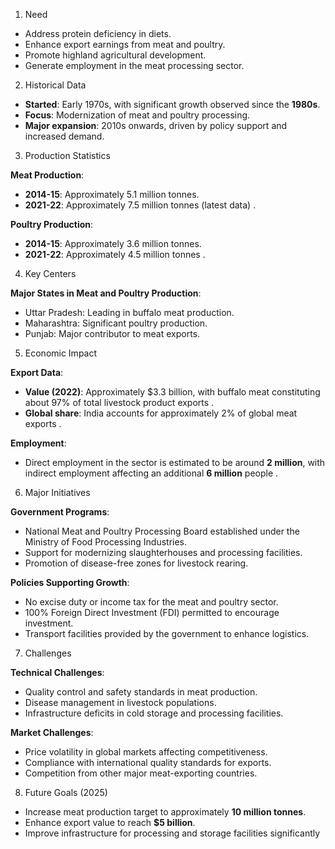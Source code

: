 

1. Need

- Address protein deficiency in diets.
- Enhance export earnings from meat and poultry.
- Promote highland agricultural development.
- Generate employment in the meat processing sector.

2. Historical Data

- **Started**: Early 1970s, with significant growth observed since the **1980s**.
- **Focus**: Modernization of meat and poultry processing.
- **Major expansion**: 2010s onwards, driven by policy support and increased demand.

3. Production Statistics

**Meat Production**:

- **2014-15**: Approximately 5.1 million tonnes.
- **2021-22**: Approximately 7.5 million tonnes (latest data) .

**Poultry Production**:

- **2014-15**: Approximately 3.6 million tonnes.
- **2021-22**: Approximately 4.5 million tonnes .

4. Key Centers

**Major States in Meat and Poultry Production**:

- Uttar Pradesh: Leading in buffalo meat production.
- Maharashtra: Significant poultry production.
- Punjab: Major contributor to meat exports.

5. Economic Impact

**Export Data**:

- **Value (2022)**: Approximately $3.3 billion, with buffalo meat constituting about 97% of total livestock product exports .
- **Global share**: India accounts for approximately 2% of global meat exports .

**Employment**:

- Direct employment in the sector is estimated to be around **2 million**, with indirect employment affecting an additional **6 million** people .

6. Major Initiatives

**Government Programs**:

- National Meat and Poultry Processing Board established under the Ministry of Food Processing Industries.
- Support for modernizing slaughterhouses and processing facilities.
- Promotion of disease-free zones for livestock rearing.

**Policies Supporting Growth**:

- No excise duty or income tax for the meat and poultry sector.
- 100% Foreign Direct Investment (FDI) permitted to encourage investment.
- Transport facilities provided by the government to enhance logistics.

7. Challenges

**Technical Challenges**:

- Quality control and safety standards in meat production.
- Disease management in livestock populations.
- Infrastructure deficits in cold storage and processing facilities.

**Market Challenges**:

- Price volatility in global markets affecting competitiveness.
- Compliance with international quality standards for exports.
- Competition from other major meat-exporting countries.

8. Future Goals (2025)

- Increase meat production target to approximately **10 million tonnes**.
- Enhance export value to reach **$5 billion**.
- Improve infrastructure for processing and storage facilities significantly